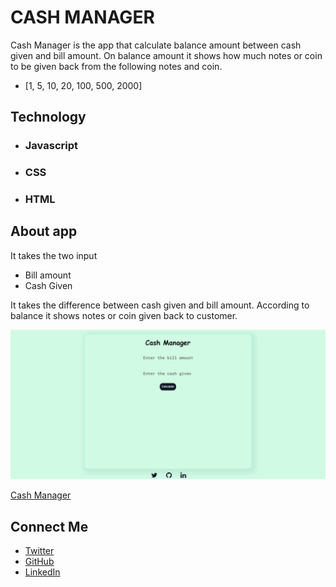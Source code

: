 # CASH MANAGER
Cash Manager is the app that calculate balance amount between cash given and bill amount. On balance amount it shows how much notes or coin to be given back from the following notes and coin.
- [1, 5, 10, 20, 100, 500, 2000]

## Technology 
- ### Javascript
- ### CSS
- ### HTML

## About app
It takes the two input 
- Bill amount
- Cash Given

It takes the difference between cash given and bill amount. According to balance it shows notes or coin given back to customer.

![Cash Manager](cash-manager.jpg)

[Cash Manager](https://cashmanagers.netlify.app/)

## Connect Me
- [Twitter](https://www.twitter.com/virendra_wadher)
- [GitHub](https://www.github.com/virendrawadher)
- [LinkedIn](https://www.linkedin.com/in/virendra-wadher-042741155/)
